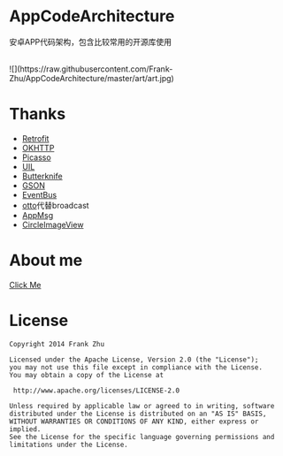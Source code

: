 AppCodeArchitecture
===================

安卓APP代码架构，包含比较常用的开源库使用

<br>
![](https://raw.githubusercontent.com/Frank-Zhu/AppCodeArchitecture/master/art/art.jpg)

Thanks
============
*   [Retrofit](https://github.com/square/retrofit)
*	[OKHTTP](https://github.com/square/okhttp)
*   [Picasso](https://github.com/square/picasso)
*	[UIL](https://github.com/nostra13/Android-Universal-Image-Loader)
*   [Butterknife](https://github.com/JakeWharton/butterknife)
*   [GSON](https://code.google.com/p/google-gson/)
*   [EventBus](https://github.com/greenrobot/EventBus)
*	[otto](https://github.com/square/otto)代替broadcast
*   [AppMsg](https://github.com/johnkil/Android-AppMsg)
*   [CircleImageView](https://github.com/hdodenhof/CircleImageView)

About me
============
[Click Me](http://frank-zhu.github.io/about.html)

License
============

    Copyright 2014 Frank Zhu

	Licensed under the Apache License, Version 2.0 (the "License");
	you may not use this file except in compliance with the License.
	You may obtain a copy of the License at

     http://www.apache.org/licenses/LICENSE-2.0

	Unless required by applicable law or agreed to in writing, software
	distributed under the License is distributed on an "AS IS" BASIS,
	WITHOUT WARRANTIES OR CONDITIONS OF ANY KIND, either express or implied.
	See the License for the specific language governing permissions and
	limitations under the License.
